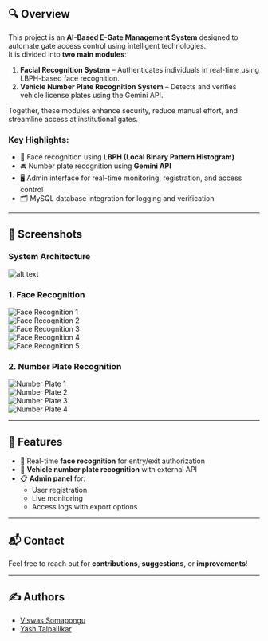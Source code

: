 ## 🔍 Overview

This project is an **AI-Based E-Gate Management System** designed to automate gate access control using intelligent technologies.  
It is divided into **two main modules**:

1. **Facial Recognition System** – Authenticates individuals in real-time using LBPH-based face recognition.
2. **Vehicle Number Plate Recognition System** – Detects and verifies vehicle license plates using the Gemini API.

Together, these modules enhance security, reduce manual effort, and streamline access at institutional gates.

### Key Highlights:
- 🧠 Face recognition using **LBPH (Local Binary Pattern Histogram)**
- 🚘 Number plate recognition using **Gemini API**
- 🖥️ Admin interface for real-time monitoring, registration, and access control
- 🗂️ MySQL database integration for logging and verification

---

## 📸 Screenshots

### System Architecture
![alt text](SystemArchitecture-1.png)

### 1. Face Recognition

![Face Recognition 1](image.png)  
![Face Recognition 2](image-1.png)  
![Face Recognition 3](Screenshot%202025-04-15%20140838.png)  
![Face Recognition 4](Screenshot%202025-04-15%20141826.png)  
![Face Recognition 5](Screenshot%202025-04-15%20134604.png)  

### 2. Number Plate Recognition

![Number Plate 1](image-2.png)  
![Number Plate 2](image-3.png)  
![Number Plate 3](image-4.png)  
![Number Plate 4](image-5.png)  

---

## 📌 Features

- 🔐 Real-time **face recognition** for entry/exit authorization  
- 🚗 **Vehicle number plate recognition** with external API  
- 📋 **Admin panel** for:
  - User registration  
  - Live monitoring  
  - Access logs with export options  

---

## 📬 Contact

Feel free to reach out for **contributions**, **suggestions**, or **improvements**!

---

## ✍️ Authors

- [Viswas Somapongu](https://www.linkedin.com/in/viswas-somapongu/)
- [Yash Talpallikar](https://www.linkedin.com/in/yash-talpallikar/)
